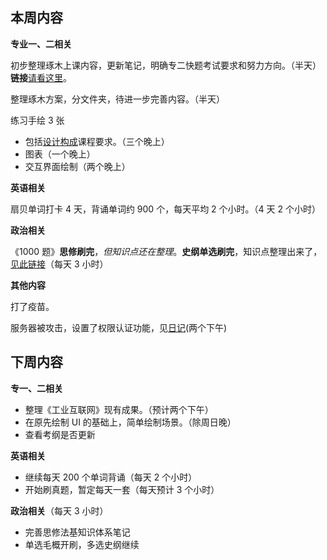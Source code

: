## 本周内容

**专业一、二相关**

初步整理琢木上课内容，更新笔记，明确专二快题考试要求和努力方向。（半天）**链接**[请看这里](../../%E8%80%83%E7%A0%94/%E5%BF%AB%E9%A2%98%E8%AE%BE%E8%AE%A1/)。

整理琢木方案，分文件夹，待进一步完善内容。（半天）

练习手绘 3 张

- 包括[设计构成](../../考研/快题设计/设计挑战.md)课程要求。（三个晚上）
- 图表（一个晚上）
- 交互界面绘制（两个晚上）

**英语相关**

扇贝单词打卡 4 天，背诵单词约 900 个，每天平均 2 个小时。（4 天 2 个小时）

**政治相关**

《1000 题》**思修刷完**，_但知识点还在整理_。**史纲单选刷完**，知识点整理出来了，[见此链接](../../考研/政治/中国近代史纲要.md)（每天 3 小时）

**其他内容**

打了疫苗。

服务器被攻击，设置了权限认证功能，见[日记](../../日记/)(两个下午)

## 下周内容

**专一、二相关**

- 整理《工业互联网》现有成果。（预计两个下午）
- 在原先绘制 UI 的基础上，简单绘制场景。（除周日晚）
- 查看考纲是否更新

**英语相关**

- 继续每天 200 个单词背诵（每天 2 个小时）
- 开始刷真题，暂定每天一套（每天预计 3 个小时）

**政治相关**（每天 3 小时）

- 完善思修法基知识体系笔记
- 单选毛概开刷，多选史纲继续
